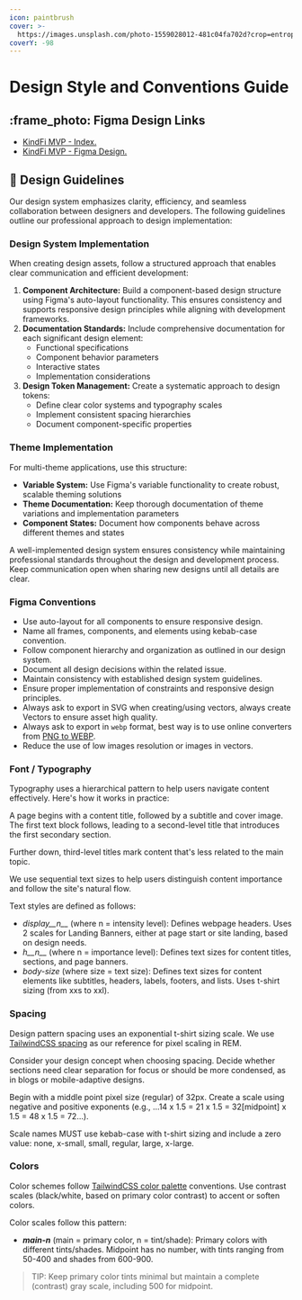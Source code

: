 ```yaml
---
icon: paintbrush
cover: >-
  https://images.unsplash.com/photo-1559028012-481c04fa702d?crop=entropy&cs=srgb&fm=jpg&ixid=M3wxOTcwMjR8MHwxfHNlYXJjaHw0fHx3ZWIlMjBkZXNpZ258ZW58MHx8fHwxNzM2ODQ0OTk4fDA&ixlib=rb-4.0.3&q=85
coverY: -98
---
```


# Design Style and Conventions Guide

## :frame\_photo: Figma Design Links

* [KindFi MVP - Index.](https://www.figma.com/design/N6eCxAkGM19hQUGBK9GBJa/KindFi-MVP?node-id=65-26)
* [KindFi MVP - Figma Design.](https://www.figma.com/design/N6eCxAkGM19hQUGBK9GBJa/KindFi-MVP?node-id=65-26\&viewport=454%252C490%252C0.04\&t=oBLcVopqbit3ZxxZ-0)

## :art: Design Guidelines

Our design system emphasizes clarity, efficiency, and seamless collaboration between designers and developers. The following guidelines outline our professional approach to design implementation:

### Design System Implementation

When creating design assets, follow a structured approach that enables clear communication and efficient development:

1. **Component Architecture:** Build a component-based design structure using Figma's auto-layout functionality. This ensures consistency and supports responsive design principles while aligning with development frameworks.
2. **Documentation Standards:** Include comprehensive documentation for each significant design element:
   * Functional specifications
   * Component behavior parameters
   * Interactive states
   * Implementation considerations
3. **Design Token Management:** Create a systematic approach to design tokens:
   * Define clear color systems and typography scales
   * Implement consistent spacing hierarchies
   * Document component-specific properties

### Theme Implementation

For multi-theme applications, use this structure:

* **Variable System:** Use Figma's variable functionality to create robust, scalable theming solutions
* **Theme Documentation:** Keep thorough documentation of theme variations and implementation parameters
* **Component States:** Document how components behave across different themes and states

A well-implemented design system ensures consistency while maintaining professional standards throughout the design and development process. Keep communication open when sharing new designs until all details are clear.

### Figma Conventions

* Use auto-layout for all components to ensure responsive design.
* Name all frames, components, and elements using kebab-case convention.
* Follow component hierarchy and organization as outlined in our design system.
* Document all design decisions within the related issue.
* Maintain consistency with established design system guidelines.
* Ensure proper implementation of constraints and responsive design principles.
* Always ask to export in SVG when creating/using vectors, always create Vectors to ensure asset high quality.
* Always ask to export in `webp` format, best way is to use online converters from [PNG to WEBP](https://cloudconvert.com/png-to-webp).
* Reduce the use of low images resolution or images in vectors.

### Font / Typography

Typography uses a hierarchical pattern to help users navigate content effectively. Here's how it works in practice:

A page begins with a content title, followed by a subtitle and cover image. The first text block follows, leading to a second-level title that introduces the first secondary section.

Further down, third-level titles mark content that's less related to the main topic.

We use sequential text sizes to help users distinguish content importance and follow the site's natural flow.

Text styles are defined as follows:

* _display\_\_n\_\__ (where n = intensity level): Defines webpage headers. Uses 2 scales for Landing Banners, either at page start or site landing, based on design needs.
* _h\_\_n\_\__ (where n = importance level): Defines text sizes for content titles, sections, and page banners.
* _body-size_ (where size = text size): Defines text sizes for content elements like subtitles, headers, labels, footers, and lists. Uses t-shirt sizing (from xxs to xxl).

### Spacing

Design pattern spacing uses an exponential t-shirt sizing scale. We use [TailwindCSS spacing](https://tailwindcss.com/docs/customizing-spacing#default-spacing-scale) as our reference for pixel scaling in REM.

Consider your design concept when choosing spacing. Decide whether sections need clear separation for focus or should be more condensed, as in blogs or mobile-adaptive designs.

Begin with a middle point pixel size (regular) of 32px. Create a scale using negative and positive exponents (e.g., ...14 x 1.5 = 21 x 1.5 = 32\[midpoint] x 1.5 = 48 x 1.5 = 72...).

Scale names MUST use kebab-case with t-shirt sizing and include a zero value: none, x-small, small, regular, large, x-large.

### Colors

Color schemes follow [TailwindCSS color palette](https://tailwindcss.com/docs/customizing-colors#default-color-palette) conventions. Use contrast scales (black/white, based on primary color contrast) to accent or soften colors.

Color scales follow this pattern:

* _**main-n**_ (main = primary color, n = tint/shade): Primary colors with different tints/shades. Midpoint has no number, with tints ranging from 50-400 and shades from 600-900.

> TIP: Keep primary color tints minimal but maintain a complete (contrast) gray scale, including 500 for midpoint.
